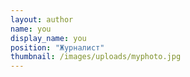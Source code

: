 ```yaml
---
layout: author
name: you
display_name: you
position: "Журналист"
thumbnail: /images/uploads/myphoto.jpg
---
```

